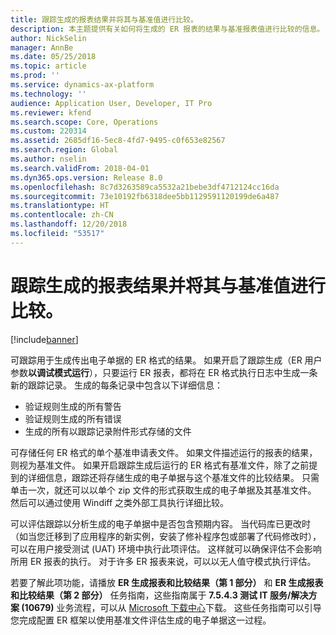 ```yaml
---
title: 跟踪生成的报表结果并将其与基准值进行比较。
description: 本主题提供有关如何将生成的 ER 报表的结果与基准报表值进行比较的信息。
author: NickSelin
manager: AnnBe
ms.date: 05/25/2018
ms.topic: article
ms.prod: ''
ms.service: dynamics-ax-platform
ms.technology: ''
audience: Application User, Developer, IT Pro
ms.reviewer: kfend
ms.search.scope: Core, Operations
ms.custom: 220314
ms.assetid: 2685df16-5ec8-4fd7-9495-c0f653e82567
ms.search.region: Global
ms.author: nselin
ms.search.validFrom: 2018-04-01
ms.dyn365.ops.version: Release 8.0
ms.openlocfilehash: 8c7d3263589ca5532a21bebe3df4712124cc16da
ms.sourcegitcommit: 73e10192fb6318dee5bb1129591120199de6a487
ms.translationtype: HT
ms.contentlocale: zh-CN
ms.lasthandoff: 12/20/2018
ms.locfileid: "53517"
---
```

# <a name="trace-generated-report-results-and-compare-them-with-baseline-values"></a>跟踪生成的报表结果并将其与基准值进行比较。

[!include[banner](../includes/banner.md)]

可跟踪用于生成传出电子单据的 ER 格式的结果。 如果开启了跟踪生成（ER 用户参数**以调试模式运行**），只要运行 ER 报表，都将在 ER 格式执行日志中生成一条新的跟踪记录。 生成的每条记录中包含以下详细信息：

- 验证规则生成的所有警告
- 验证规则生成的所有错误
- 生成的所有以跟踪记录附件形式存储的文件

可存储任何 ER 格式的单个基准申请表文件。 如果文件描述运行的报表的结果，则视为基准文件。 如果开启跟踪生成后运行的 ER 格式有基准文件，除了之前提到的详细信息，跟踪还将存储生成的电子单据与这个基准文件的比较结果。 只需单击一次，就还可以以单个 zip 文件的形式获取生成的电子单据及其基准文件。 然后可以通过使用 Windiff 之类外部工具执行详细比较。

可以评估跟踪以分析生成的电子单据中是否包含预期内容。 当代码库已更改时（如当您迁移到了应用程序的新实例，安装了修补程序包或部署了代码修改时），可以在用户接受测试 (UAT) 环境中执行此项评估。 这样就可以确保评估不会影响 所用 ER 报表的执行。 对于许多 ER 报表来说，可以以无人值守模式执行评估。

若要了解此项功能，请播放 **ER 生成报表和比较结果（第 1 部分）** 和 **ER 生成报表和比较结果（第 2 部分）** 任务指南，这些指南属于 **7.5.4.3 测试 IT 服务/解决方案 (10679)** 业务流程，可以从 [Microsoft 下载中心](https://go.microsoft.com/fwlink/?linkid=874684)下载。 这些任务指南可以引导您完成配置 ER 框架以使用基准文件评估生成的电子单据这一过程。

